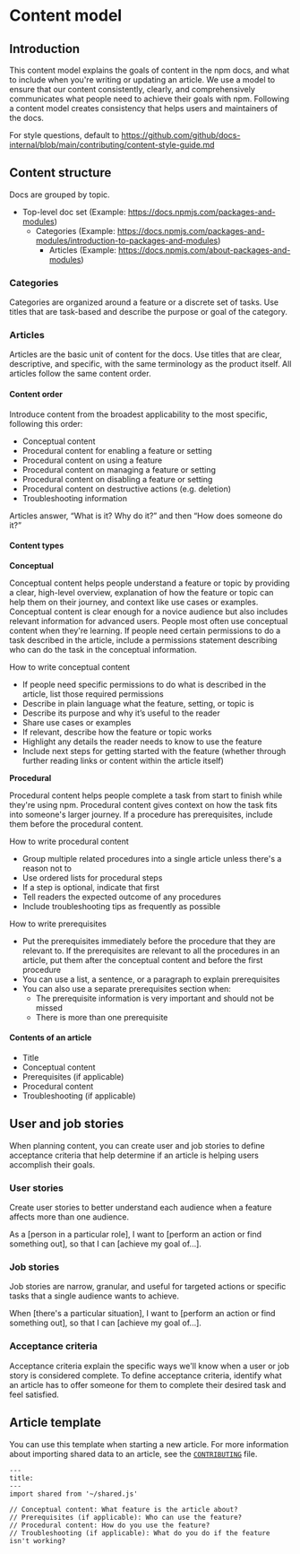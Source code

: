 # Content model

## Introduction

This content model explains the goals of content in the npm docs, and what to include when you're writing or updating an article. We use a model to ensure that our content consistently, clearly, and comprehensively communicates what people need to achieve their goals with npm. Following a content model creates consistency that helps users and maintainers of the docs.

For style questions, default to https://github.com/github/docs-internal/blob/main/contributing/content-style-guide.md

## Content structure

Docs are grouped by topic.

- Top-level doc set (Example: https://docs.npmjs.com/packages-and-modules)
  - Categories (Example: https://docs.npmjs.com/packages-and-modules/introduction-to-packages-and-modules)
    - Articles (Example: https://docs.npmjs.com/about-packages-and-modules)

### Categories

Categories are organized around a feature or a discrete set of tasks. Use titles that are task-based and describe the purpose or goal of the category.

### Articles

Articles are the basic unit of content for the docs. Use titles that are clear, descriptive, and specific, with the same terminology as the product itself. All articles follow the same content order.

#### Content order

Introduce content from the broadest applicability to the most specific, following this order:

- Conceptual content
- Procedural content for enabling a feature or setting
- Procedural content on using a feature
- Procedural content on managing a feature or setting
- Procedural content on disabling a feature or setting
- Procedural content on destructive actions (e.g. deletion)
- Troubleshooting information

Articles answer, “What is it? Why do it?” and then “How does someone do it?”

#### Content types

**Conceptual**

Conceptual content helps people understand a feature or topic by providing a clear, high-level overview, explanation of how the feature or topic can help them on their journey, and context like use cases or examples. Conceptual content is clear enough for a novice audience but also includes relevant information for advanced users. People most often use conceptual content when they're learning. If people need certain permissions to do a task described in the article, include a permissions statement describing who can do the task in the conceptual information.

How to write conceptual content

- If people need specific permissions to do what is described in the article, list those required permissions
- Describe in plain language what the feature, setting, or topic is
- Describe its purpose and why it’s useful to the reader
- Share use cases or examples
- If relevant, describe how the feature or topic works
- Highlight any details the reader needs to know to use the feature
- Include next steps for getting started with the feature (whether through further reading links or content within the article itself)

**Procedural**

Procedural content helps people complete a task from start to finish while they're using npm. Procedural content gives context on how the task fits into someone's larger journey. If a procedure has prerequisites, include them before the procedural content.

How to write procedural content

- Group multiple related procedures into a single article unless there's a reason not to
- Use ordered lists for procedural steps
- If a step is optional, indicate that first
- Tell readers the expected outcome of any procedures
- Include troubleshooting tips as frequently as possible

How to write prerequisites

- Put the prerequisites immediately before the procedure that they are relevant to. If the prerequisites are relevant to all the procedures in an article, put them after the conceptual content and before the first procedure
- You can use a list, a sentence, or a paragraph to explain prerequisites
- You can also use a separate prerequisites section when:
  - The prerequisite information is very important and should not be missed
  - There is more than one prerequisite

#### Contents of an article

- Title
- Conceptual content
- Prerequisites (if applicable)
- Procedural content
- Troubleshooting (if applicable)

## User and job stories

When planning content, you can create user and job stories to define acceptance criteria that help determine if an article is helping users accomplish their goals.

### User stories

Create user stories to better understand each audience when a feature affects more than one audience.

As a [person in a particular role], I want to [perform an action or find something out], so that I can [achieve my goal of...].

### Job stories

Job stories are narrow, granular, and useful for targeted actions or specific tasks that a single audience wants to achieve.

When [there's a particular situation], I want to [perform an action or find something out], so that I can [achieve my goal of...].

### Acceptance criteria

Acceptance criteria explain the specific ways we'll know when a user or job story is considered complete. To define acceptance criteria, identify what an article has to offer someone for them to complete their desired task and feel satisfied.

## Article template

You can use this template when starting a new article. For more information about importing shared data to an article, see the [`CONTRIBUTING`](https://github.com/npm/documentation/blob/main/CONTRIBUTING.md#shared-content) file.

```
---
title:
---
import shared from '~/shared.js'

// Conceptual content: What feature is the article about?
// Prerequisites (if applicable): Who can use the feature?
// Procedural content: How do you use the feature?
// Troubleshooting (if applicable): What do you do if the feature isn't working?
```
